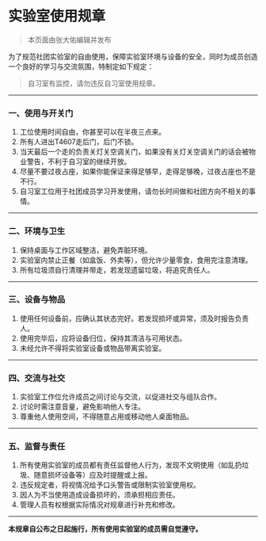 # 实验室使用规章

> 本页面由张大佑编辑并发布

为了规范社团实验室的自由使用，保障实验室环境与设备的安全，同时为成员创造一个良好的学习与交流氛围，特制定如下规定：

> 自习室有监控，请勿违反自习室使用规章。

---

### 一、使用与开关门

1. 工位使用时间自由，你甚至可以在半夜三点来。
2. 所有人进出T4607走后门，后门不锁。
3. 当天最后一个走的负责关灯关空调关门，如果没有关灯关空调关门的话会被物业警告，不利于自习室的继续开放。
4. 尽量不要过夜占座，如果你能保证来得足够早，走得足够晚，过夜占座也不是不行。
5. 自习室工位用于社团成员学习开发使用，请勿长时间做和社团方向不相关的事情。

---

### 二、环境与卫生

1. 保持桌面与工作区域整洁，避免弄脏环境。
2. 实验室内禁止正餐（如盒饭、外卖等），但允许少量零食，食用完注意清理。
3. 所有垃圾须自行清理并带走，若发现遗留垃圾，将追究责任人。

---

### 三、设备与物品

1. 使用任何设备前，应确认其状态完好。若发现损坏或异常，须及时报告负责人。
2. 使用完毕后，应将设备归位，保持其清洁与可用状态。
3. 未经允许不得将实验室设备或物品带离实验室。

---

### 四、交流与社交

1. 实验室工作位允许成员之间讨论与交流，以促进社交与组队合作。
2. 讨论时需注意音量，避免影响他人专注。
3. 尊重他人使用空间，不得随意占用或移动他人桌面物品。

---

### 五、监督与责任

1. 所有使用实验室的成员都有责任监督他人行为，发现不文明使用（如乱扔垃圾、随意损坏设备等）应及时提醒或上报。
2. 违反规定者，将视情况给予口头警告或限制实验室使用权。
3. 因人为不当使用造成设备损坏的，须承担相应责任。
4. 管理人员有权根据实际情况对规章进行补充和修改。

---

**本规章自公布之日起施行，所有使用实验室的成员需自觉遵守。**